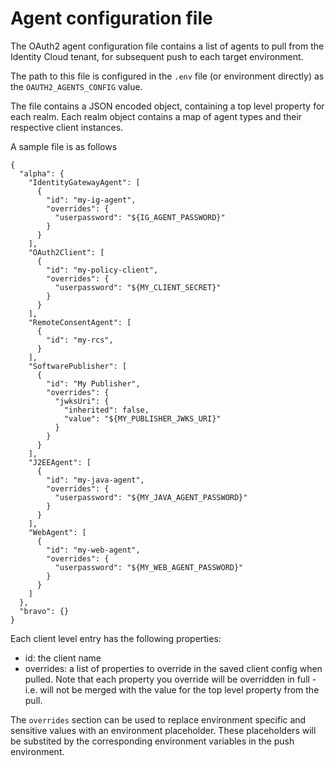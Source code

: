 # Agent configuration file

The OAuth2 agent configuration file contains a list of agents to pull from the Identity Cloud tenant, for subsequent push to each target environment.

The path to this file is configured in the `.env` file (or environment directly) as the `OAUTH2_AGENTS_CONFIG` value.

The file contains a JSON encoded object, containing a top level property for each realm. Each realm object contains a map of agent types and their respective client instances.

A sample file is as follows

```
{
  "alpha": {
    "IdentityGatewayAgent": [
      {
        "id": "my-ig-agent",
        "overrides": {
          "userpassword": "${IG_AGENT_PASSWORD}"
        }
      }
    ],
    "OAuth2Client": [
      {
        "id": "my-policy-client",
        "overrides": {
          "userpassword": "${MY_CLIENT_SECRET}"
        }
      }
    ],
    "RemoteConsentAgent": [
      {
        "id": "my-rcs",
      }
    ],
    "SoftwarePublisher": [
      {
        "id": "My Publisher",
        "overrides": {
          "jwksUri": {
            "inherited": false,
            "value": "${MY_PUBLISHER_JWKS_URI}"
          }
        }
      }
    ],
    "J2EEAgent": [
      {
        "id": "my-java-agent",
        "overrides": {
          "userpassword": "${MY_JAVA_AGENT_PASSWORD}"
        }
      }
    ],
    "WebAgent": [
      {
        "id": "my-web-agent",
        "overrides": {
          "userpassword": "${MY_WEB_AGENT_PASSWORD}"
        }
      }
    ]
  },
  "bravo": {}
}

```

Each client level entry has the following properties:

- id: the client name
- overrides: a list of properties to override in the saved client config when pulled. Note that each property you override will be overridden in full - i.e. will not be merged with the value for the top level property from the pull.

The `overrides` section can be used to replace environment specific and sensitive values with an environment placeholder. These placeholders will be substited by the corresponding environment variables in the push environment.
